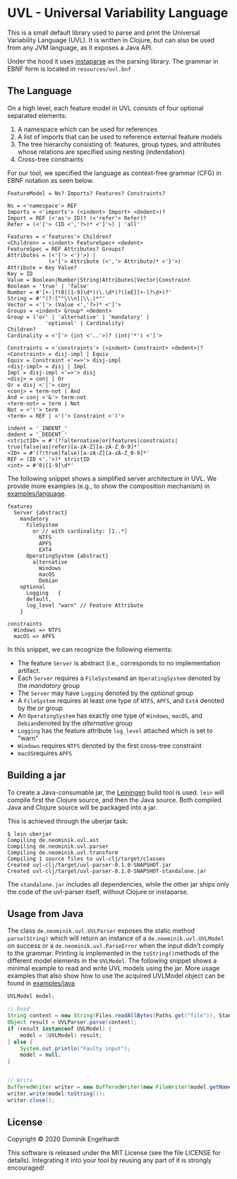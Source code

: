 # UVL - Universal Variability Language

This is a small default library used to parse and print the Universal Variability Language (UVL).
It is written in Clojure, but can also be used from any JVM language, as it exposes a Java API.

Under the hood it uses [instaparse](https://github.com/Engelberg/instaparse) as the parsing library.
The grammar in EBNF form is located in `resources/uvl.bnf`

## The Language

On a high level, each feature model in UVL consists of four optional separated elements:

1. A namespace which can be used for references
2. A list of imports that can be used to reference external feature models
3. The tree hierarchy consisting of: features, group types, and attributes whose relations are specified using nesting (indendation)
4. Cross-tree constraints



For our tool, we specified the language as context-free grammar (CFG) in EBNF notation as seen below.
```
FeatureModel = Ns? Imports? Features? Constraints?

Ns = <'namespace'> REF
Imports = <'imports'> (<indent> Import+ <dedent>)?
Import = REF (<'as'> ID)? (<'refer'> Refer)?
Refer = (<'['> (ID <','?>)* <']'>) | 'all'

Features = <'features'> Children?
<Children> = <indent> FeatureSpec+ <dedent>
FeatureSpec = REF Attributes? Groups?
Attributes = (<'{'> <'}'>) |
             (<'{'> Attribute (<','> Attribute)* <'}'>)
Attribute = Key Value?
Key = ID
Value = Boolean|Number|String|Attributes|Vector|Constraint
Boolean = 'true' | 'false'
Number = #'[+-]?(0|[1-9]\d*)(\.\d*)?([eE][+-]?\d+)?'
String = #'"(?:[^"\\\n]|\\.)*"'
Vector = <'['> (Value <','?>)* <']'>
Groups = <indent> Group* <dedent>
Group = ('or' | 'alternative' | 'mandatory' | 
            'optional' | Cardinality)
Children?
Cardinality = <'['> (int <'..'>)? (int|'*') <']'>

Constraints = <'constraints'> (<indent> Constraint+ <dedent>)?
<Constraint> = disj-impl | Equiv
Equiv = Constraint <'<=>'> disj-impl
<disj-impl> = disj | Impl
Impl = disj-impl <'=>'> disj
<disj> = conj | Or
Or = disj <'|'> conj
<conj> = term-not | And
And = conj <'&'> term-not
<term-not> = term | Not
Not = <'!'> term
<term> = REF | <'('> Constraint <')'>

indent = '_INDENT_'
dedent = '_DEDENT_'
<strictID> = #'(?!alternative|or|features|constraints|
true|false|as|refer)[a-zA-Z][a-zA-Z_0-9]*'
<ID> = #'(?!true|false)[a-zA-Z][a-zA-Z_0-9]*'
REF = (ID <'.'>)* strictID
<int> = #'0|[1-9]\d*'
```

The following snippet shows a simplified server architecture in UVL. We provide more examples (e.g., to show the composition mechanism) in [examples/language](https://github.com/Universal-Variability-Language/uvl-parser/tree/master/examples/language).

```
features
  Server {abstract}
    mandatory
      FileSystem
        or // with cardinality: [1..*]
          NTFS
          APFS
          EXT4
      OperatingSystem {abstract}
        alternative
          Windows
          macOS
          Debian
    optional
      Logging	{
      default,
      log_level "warn" // Feature Attribute
    }

constraints
  Windows => NTFS
  macOS => APFS
```

In this snippet, we can recognize the following elements:
* The feature `Server` is abstract (i.e., corresponds to no implementation artifact.
* Each `Server` requires a `FileSystem`and an `OperatingSystem` denoted by the *mandatory* group
* The `Server` may have `Logging` denoted by the *optional* group
* A `FileSystem` requires at least one type of `NTFS`, `APFS`, and `Ext4` denoted by the *or* group
* An `OperatingSystem` has exactly one type of `Windows`, `macOS`, and `Debian`denoted by the *alternative* group
* `Logging` has the feature attribute `log_level` attached which is set to "warn"
* `Windows` requires `NTFS` denoted by the first cross-tree constraint
* `macOS`requires `APFS`

## Building a jar

To create a Java-consumable jar, the [Leiningen](https://leiningen.org) build tool is used.
`lein` will compile first the Clojure source, and then the Java source.
Both compiled Java and Clojure source will be packaged into a jar.

This is achieved through the uberjar task:

```
$ lein uberjar
Compiling de.neominik.uvl.ast
Compiling de.neominik.uvl.parser
Compiling de.neominik.uvl.transform
Compiling 1 source files to uvl-clj/target/classes
Created uvl-clj/target/uvl-parser-0.1.0-SNAPSHOT.jar
Created uvl-clj/target/uvl-parser-0.1.0-SNAPSHOT-standalone.jar
```

The `standalone.jar` includes all dependencies, while the other jar ships only the code of the uvl-parser itself, without Clojure or instaparse.

## Usage from Java
The class `de.neominik.uvl.UVLParser` exposes the static method `parse(String)` which will return an instance of a `de.neominik.uvl.UVLModel` on success or a `de.neominik.uvl.ParseError` when the input didn't comply to the grammar.
Printing is implemented in the `toString()`methods of the different model elements in the `UVLModel`.
The following snippet shows a minimal example to read and write UVL models using the jar. More usage examples that also show how to use the acquired UVLModel object can be found in [examples/java](https://github.com/Universal-Variability-Language/uvl-parser/tree/master/examples/java)

```Java
UVLModel model;

// Read
String content = new String(Files.readAllBytes(Paths.get("file")), StandardCharsets.UTF_8);
Object result = UVLParser.parse(content);
if (result instanceof UVLModel) {
	model = (UVLModel) result;
} else {
	System.out.println("Faulty input");
	model = null;
}


// Write
BufferedWriter writer = new BufferedWriter(new FileWriter(model.getNamespace() + ".uvl"));
writer.write(model.toString());
writer.close();

``` 


## License

Copyright © 2020 Dominik Engelhardt

This software is released under the MIT License (see the file LICENSE for details).
Integrating it into your tool by reusing any part of it is strongly encouraged!
